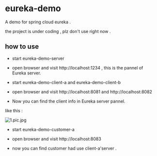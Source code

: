 # eureka-demo
A demo for spring cloud eureka .

the project is under coding , plz don't use right now .

## how to use

* start eureka-demo-server

* open browser and visit http://localhost:1234 , this is the pannel of Eureka server.

* start eureka-demo-client-a and eureka-demo-client-b

* open browser and visit http://localhost:8081 and http://localhost:8082

* Now you can find the client info in Eureka server pannel.
 
 like this : 
 
 ![1.pic.jpg](http://om40sen9v.bkt.clouddn.com/2d7c8321603e499d84427e2cd4744c25.jpg)

* start eureka-demo-customer-a

* open browser and visit http://localhost:8083

* now you can find customer had use client-a'server . 
